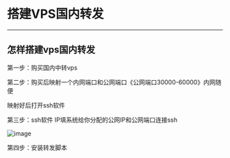 # 搭建VPS国内转发
-------------------
怎样搭建vps国内转发
---------------------

第一步：购买国内中转vps

第二步：购买后映射一个内网端口和公网端口《公网端口30000-60000》内网随便

映射好后打开ssh软件  

第三步：ssh软件 IP填系统给你分配的公网IP和公网端口连接ssh

![image](https://user-images.githubusercontent.com/94978556/143914740-ed731a3a-aa37-4cee-9845-962cf7b9fa87.png)

第四步：安装转发脚本

